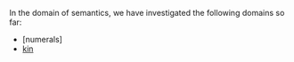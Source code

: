 In the domain of semantics, we have investigated the following domains so far: 

- [numerals]
- [kin]


[kin]: https://lgdesc.github.io/glio1241/grammar/Kin
[kin]: https://lgdesc.github.io/glio1241/grammar/Numerals
